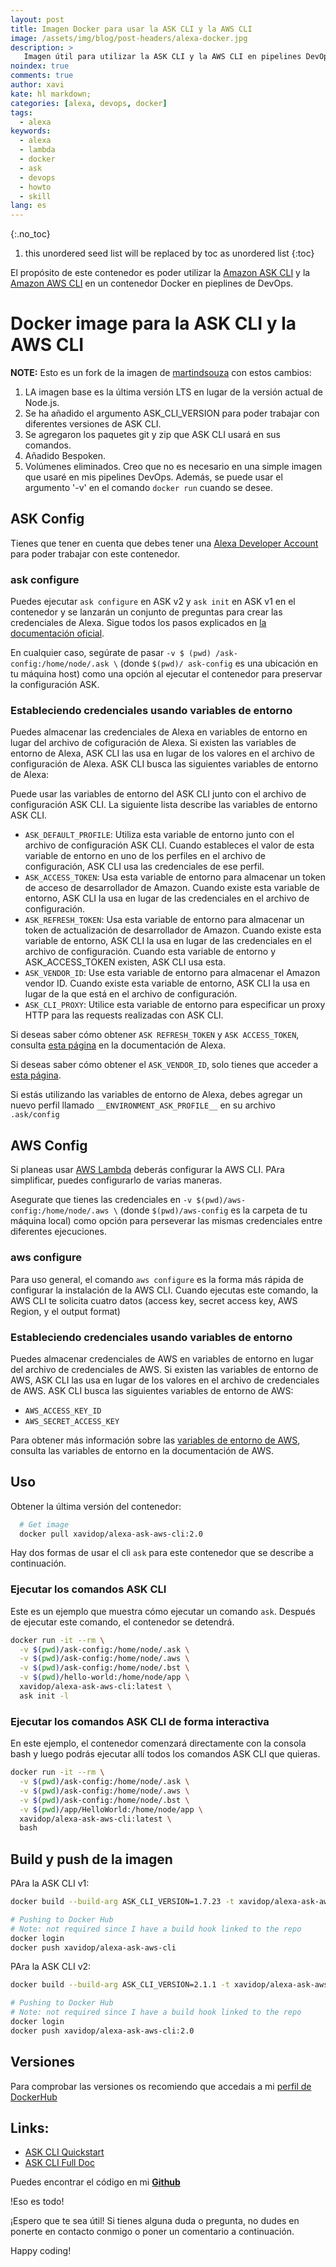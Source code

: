 ```yaml
---
layout: post
title: Imagen Docker para usar la ASK CLI y la AWS CLI 
image: /assets/img/blog/post-headers/alexa-docker.jpg
description: >
   Imagen útil para utilizar la ASK CLI y la AWS CLI en pipelines DevOps
noindex: true
comments: true
author: xavi
kate: hl markdown;
categories: [alexa, devops, docker]
tags:
  - alexa
keywords:
  - alexa
  - lambda
  - docker
  - ask
  - devops
  - howto
  - skill
lang: es
---
```

{:.no_toc}
1. this unordered seed list will be replaced by toc as unordered list
{:toc}

El propósito de este contenedor es poder utilizar la [Amazon ASK CLI](https://developer.amazon.com/docs/smapi/ask-cli-intro.html#alexa-skills-kit-command-line-interface-ask-cli) y la [Amazon AWS CLI](https://docs.aws.amazon.com/cli/index.html) en un contenedor Docker en pieplines de DevOps.

# Docker image para la ASK CLI y la AWS CLI 

**NOTE:** Esto es un fork de la imagen de [martindsouza](https://github.com/martindsouza/docker-amazon-ask-cli) con estos cambios:
1. LA imagen base es la última versión LTS en lugar de la versión actual de Node.js.
2. Se ha añadido el argumento ASK_CLI_VERSION para poder trabajar con diferentes versiones de ASK CLI.
3. Se agregaron los paquetes git y zip que ASK CLI usará en sus comandos.
4. Añadido Bespoken.
5. Volúmenes eliminados. Creo que no es necesario en una simple imagen que usaré en mis pipelines DevOps. Además, se puede usar el argumento '-v' en el comando `docker run` cuando se desee.

## ASK Config

Tienes que tener en cuenta que debes tener una [Alexa Developer Account](https://developer.amazon.com/alexa) para poder trabajar con este contenedor.

### ask configure

Puedes ejecutar `ask configure` en ASK v2 y `ask init` en ASK v1 en el contenedor y se lanzarán  un conjunto de preguntas para crear las credenciales de Alexa.
Sigue todos los pasos explicados en [la documentación oficial](https://developer.amazon.com/en-US/docs/alexa/smapi/manage-credentials-with-ask-cli.html).

En cualquier caso, segúrate de pasar `-v $ (pwd) /ask-config:/home/node/.ask \` (donde `$(pwd)/ ask-config` es una ubicación en tu máquina host) como una opción al ejecutar el contenedor para preservar la configuración ASK.

### Estableciendo credenciales usando variables de entorno

Puedes almacenar las credenciales de Alexa en variables de entorno en lugar del archivo de cofiguración de Alexa. 
Si existen las variables de entorno de Alexa, ASK CLI las usa en lugar de los valores en el archivo de configuración de Alexa. 
ASK CLI busca las siguientes variables de entorno de Alexa:

Puede usar las variables de entorno del ASK CLI junto con el archivo de configuración ASK CLI. La siguiente lista describe las variables de entorno ASK CLI.

* `ASK_DEFAULT_PROFILE`: Utiliza esta variable de entorno junto con el archivo de configuración ASK CLI. Cuando estableces el valor de esta variable de entorno en uno de los perfiles en el archivo de configuración, ASK CLI usa las credenciales de ese perfil.
* `ASK_ACCESS_TOKEN`: Usa esta variable de entorno para almacenar un token de acceso de desarrollador de Amazon. Cuando existe esta variable de entorno, ASK CLI la usa en lugar de las credenciales en el archivo de configuración.
* `ASK_REFRESH_TOKEN`: Usa esta variable de entorno para almacenar un token de actualización de desarrollador de Amazon. Cuando existe esta variable de entorno, ASK CLI la usa en lugar de las credenciales en el archivo de configuración. Cuando esta variable de entorno y ASK_ACCESS_TOKEN existen, ASK CLI usa esta.
* `ASK_VENDOR_ID`: Use esta variable de entorno para almacenar el Amazon vendor ID. Cuando existe esta variable de entorno, ASK CLI la usa en lugar de la que está en el archivo de configuración.
* `ASK_CLI_PROXY`: Utilice esta variable de entorno para especificar un proxy HTTP para las requests realizadas con ASK CLI.
  
Si deseas saber cómo obtener `ASK REFRESH_TOKEN` y `ASK ACCESS_TOKEN`, consulta [esta página](https://developer.amazon.com/en-US/docs/alexa/smapi/get-access-token-smapi.html) en la documentación de Alexa.

Si deseas saber cómo obtener el `ASK_VENDOR_ID`, solo tienes que acceder a [esta página](https://developer.amazon.com/settings/console/mycid).

Si estás utilizando las variables de entorno de Alexa, debes agregar un nuevo perfil llamado `__ENVIRONMENT_ASK_PROFILE__` en su archivo `.ask/config`

## AWS Config

Si planeas usar [AWS Lambda](https://aws.amazon.com/lambda/) deberás configurar la AWS CLI. PAra simplificar, puedes configurarlo de varias maneras.

Asegurate que tienes las credenciales en `-v $(pwd)/aws-config:/home/node/.aws \` (donde `$(pwd)/aws-config` es la carpeta de tu máquina local) como opción para perseverar las mismas credenciales entre diferentes ejecuciones.

### aws configure

Para uso general, el comando `aws configure` es la forma más rápida de configurar la instalación de la AWS CLI.
Cuando ejecutas este comando, la AWS CLI te solicita cuatro datos (access key, secret access key, AWS Region, y el output format)

### Estableciendo credenciales usando variables de entorno

Puedes almacenar credenciales de AWS en variables de entorno en lugar del archivo de credenciales de AWS. Si existen las variables de entorno de AWS, ASK CLI las usa en lugar de los valores en el archivo de credenciales de AWS. ASK CLI busca las siguientes variables de entorno de AWS:

* `AWS_ACCESS_KEY_ID`
* `AWS_SECRET_ACCESS_KEY`
  
Para obtener más información sobre las [variables de entorno de AWS](https://docs.aws.amazon.com/cli/latest/userguide/cli-configure-envvars.html), consulta las variables de entorno en la documentación de AWS.

## Uso

Obtener la última versión del contenedor:

```bash
  # Get image
  docker pull xavidop/alexa-ask-aws-cli:2.0
```

Hay dos formas de usar el cli `ask` para este contenedor que se describe a continuación.

### Ejecutar los comandos ASK CLI

Este es un ejemplo que muestra cómo ejecutar un comando `ask`. Después de ejecutar este comando, el contenedor se detendrá.

```bash
docker run -it --rm \
  -v $(pwd)/ask-config:/home/node/.ask \
  -v $(pwd)/ask-config:/home/node/.aws \
  -v $(pwd)/ask-config:/home/node/.bst \
  -v $(pwd)/hello-world:/home/node/app \
  xavidop/alexa-ask-aws-cli:latest \
  ask init -l
```

### Ejecutar los comandos ASK CLI de forma interactiva

En este ejemplo, el contenedor comenzará directamente con la consola bash y luego podrás ejecutar allí todos los comandos ASK CLI que quieras.

```bash
docker run -it --rm \
  -v $(pwd)/ask-config:/home/node/.ask \
  -v $(pwd)/ask-config:/home/node/.aws \
  -v $(pwd)/ask-config:/home/node/.bst \
  -v $(pwd)/app/HelloWorld:/home/node/app \
  xavidop/alexa-ask-aws-cli:latest \
  bash

```

## Build y push de la imagen

PAra la ASK CLI v1:
```bash
docker build --build-arg ASK_CLI_VERSION=1.7.23 -t xavidop/alexa-ask-aws-cli:1.0 .

# Pushing to Docker Hub
# Note: not required since I have a build hook linked to the repo
docker login
docker push xavidop/alexa-ask-aws-cli
```

PAra la ASK CLI v2:
```bash
docker build --build-arg ASK_CLI_VERSION=2.1.1 -t xavidop/alexa-ask-aws-cli:2.0 .

# Pushing to Docker Hub
# Note: not required since I have a build hook linked to the repo
docker login
docker push xavidop/alexa-ask-aws-cli:2.0
```

## Versiones

Para comprobar las versiones os recomiendo que accedais a mi [perfil de DockerHub](https://hub.docker.com/r/xavidop/alexa-ask-aws-cli/tags)

## Links:

- [ASK CLI Quickstart](https://developer.amazon.com/docs/smapi/quick-start-alexa-skills-kit-command-line-interface.html)
- [ASK CLI Full Doc](https://developer.amazon.com/docs/smapi/ask-cli-intro.html#alexa-skills-kit-command-line-interface-ask-cli)


Puedes encontrar el código en mi [**Github**](https://github.com/xavidop/alexa-ask-aws-cli-docker)

!Eso es todo!

¡Espero que te sea útil! Si tienes alguna duda o pregunta, no dudes en ponerte en contacto conmigo o poner un comentario a continuación.

Happy coding!
    